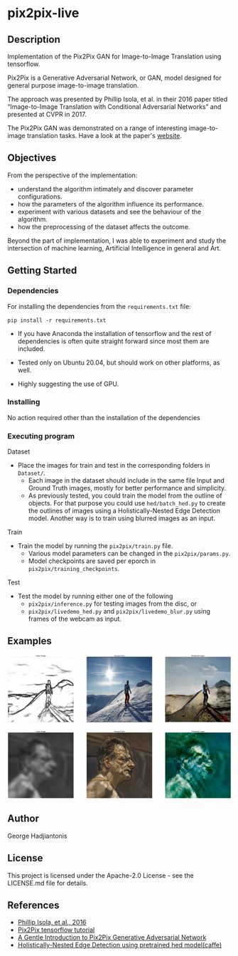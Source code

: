 # pix2pix-live

## Description

Implementation of the Pix2Pix GAN for Image-to-Image Translation using tensorflow.

Pix2Pix is a Generative Adversarial Network, or GAN, model designed for general purpose image-to-image translation.

The approach was presented by Phillip Isola, et al. in their 2016 paper titled “Image-to-Image Translation with Conditional Adversarial Networks” and presented at CVPR in 2017.

The Pix2Pix GAN was demonstrated on a range of interesting image-to-image translation tasks. Have a look at the paper's [website](https://phillipi.github.io/pix2pix/).

## Objectives

From the perspective of the implementation:

* understand the algorithm intimately and discover parameter configurations.
* how the parameters of the algorithm influence its performance.
* experiment with various datasets and see the behaviour of the algorithm.
* how the preprocessing of the dataset affects the outcome.

Beyond the part of implementation, I was able to experiment and study the intersection of machine learning, Artificial Intelligence in general and Art.

## Getting Started

### Dependencies

For installing the dependencies from the `requirements.txt` file:
```
pip install -r requirements.txt 
```

* If you have Anaconda the installation of tensorflow and the rest of dependencies is often quite straight forward since most them are included.

* Tested only on Ubuntu 20.04, but should work on other platforms, as well.

* Highly suggesting the use of GPU.


### Installing

No action required other than the installation of the dependencies

### Executing program

Dataset
* Place the images for train and test in the corresponding folders in `Dataset/`.
  * Each image in the dataset should include in the same file Input and Ground Truth images, mostly for better performance and simplicity.
  * As previously tested, you could train the model from the outline of objects. For that purpose you could use `hed/batch_hed.py` to create the outlines of images using a Holistically-Nested Edge Detection model. Another way is to train using blurred images as an input.

Train
* Train the model by running the `pix2pix/train.py` file.
  * Various model parameters can be changed in the `pix2pix/params.py`.
  * Model checkpoints are saved per eporch in `pix2pix/training_checkpoints`.
  
Test
* Test the model by running either one of the following 
  * `pix2pix/inference.py` for testing images from the disc, or 
  * `pix2pix/livedemo_hed.py` and `pix2pix/livedemo_blur.py` using frames of the webcam as input.

## Examples

![](./Figures/1.png)

![](./Figures/2.png)

## Author

George Hadjiantonis

## License

This project is licensed under the Apache-2.0 License - see the LICENSE.md file for details.

## References

* [Phillip Isola, et al., 2016](https://phillipi.github.io/pix2pix/)
* [Pix2Pix tensorflow tutorial](https://github.com/tensorflow/docs/blob/master/site/en/tutorials/generative/pix2pix.ipynb)
* [A Gentle Introduction to Pix2Pix Generative Adversarial Network](https://machinelearningmastery.com/a-gentle-introduction-to-pix2pix-generative-adversarial-network/)
* [Holistically-Nested Edge Detection using pretrained hed model(caffe)](https://github.com/ashukid/hed-edge-detector)
